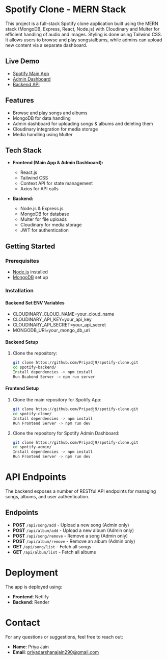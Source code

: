 # Spotify Clone - MERN Stack

This project is a full-stack Spotify clone application built using the MERN stack (MongoDB, Express, React, Node.js) with Cloudinary and Multer for efficient handling of audio and images. Styling is done using Tailwind CSS. It allows users to browse and play songs/albums, while admins can upload new content via a separate dashboard.

## Live Demo

- [Spotify Main App](https://priyadjain9spotify.netlify.app/)
- [Admin Dashboard](https://priyadjain9spotifyadmin.netlify.app/)
- [Backend API](https://mern-spotifyclone.onrender.com/)

## Features

- Browse and play songs and albums
- MongoDB for data handling
- Admin dashboard for uploading songs & albums and deleting them
- Cloudinary integration for media storage
- Media handling using Multer

## Tech Stack

- **Frontend (Main App & Admin Dashboard):**
  - React.js
  - Tailwind CSS
  - Context API for state management
  - Axios for API calls

- **Backend:**
  - Node.js & Express.js
  - MongoDB for database
  - Multer for file uploads
  - Cloudinary for media storage
  - JWT for authentication

## Getting Started

### Prerequisites

- [Node.js](https://nodejs.org/en/download/) installed
- [MongoDB](https://www.mongodb.com/) set up

### Installation

#### Backend Set ENV Variables 

- CLOUDINARY_CLOUD_NAME=your_cloud_name
- CLOUDINARY_API_KEY=your_api_key
- CLOUDINARY_API_SECRET=your_api_secret
- MONGODB_URI=your_mongo_db_uri

#### Backend Setup

1. Clone the repository:
   ```bash
   git clone https://github.com/Priyadj9/spotify-clone.git
   cd spotify-backend/
   Install dependencies -> npm install
   Run Bcakend Server -> npm run server

#### Frontend Setup

1. Clone the main repository for Spotify App:
   ```bash
   git clone https://github.com/Priyadj9/spotify-clone.git
   cd spotify-clone/
   Install dependencies -> npm install
   Run Frontend Server -> npm run dev

2. Clone the repository for Spotify Admin Dashboard:
   ```bash
   git clone https://github.com/Priyadj9/spotify-clone.git
   cd spotify-admin/
   Install dependencies -> npm install
   Run Frontend Server -> npm run dev

# API Endpoints

The backend exposes a number of RESTful API endpoints for managing songs, albums, and user authentication.

## Endpoints

- **POST** `/api/song/add` - Upload a new song (Admin only)
- **POST** `/api/album/add` - Upload a new album (Admin only)
- **POST** `/api/song/remove` - Remove a song (Admin only)
- **POST** `/api/album/remove` - Remove an album (Admin only)
- **GET** `/api/song/list` - Fetch all songs
- **GET** `/api/album/list` - Fetch all albums

# Deployment

The app is deployed using:

- **Frontend**: Netlify
- **Backend**: Render

# Contact

For any questions or suggestions, feel free to reach out:

- **Name**: Priya Jain
- **Email**: priyadarshanajain290@gmail.com
   

   
